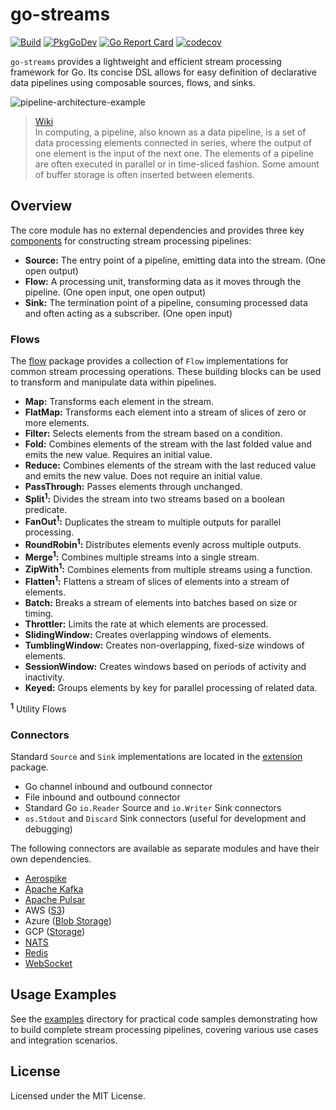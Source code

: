 # go-streams
[![Build](https://github.com/reugn/go-streams/actions/workflows/build.yml/badge.svg)](https://github.com/reugn/go-streams/actions/workflows/build.yml)
[![PkgGoDev](https://pkg.go.dev/badge/github.com/reugn/go-streams)](https://pkg.go.dev/github.com/reugn/go-streams)
[![Go Report Card](https://goreportcard.com/badge/github.com/reugn/go-streams)](https://goreportcard.com/report/github.com/reugn/go-streams)
[![codecov](https://codecov.io/gh/reugn/go-streams/branch/master/graph/badge.svg)](https://codecov.io/gh/reugn/go-streams)

`go-streams` provides a lightweight and efficient stream processing framework for Go. Its concise DSL allows
for easy definition of declarative data pipelines using composable sources, flows, and sinks.

![pipeline-architecture-example](./docs/images/pipeline-architecture-example.png)

> [Wiki](https://en.wikipedia.org/wiki/Pipeline_(computing))  
> In computing, a pipeline, also known as a data pipeline, is a set of data processing elements connected in series,
> where the output of one element is the input of the next one. The elements of a pipeline are often executed in
> parallel or in time-sliced fashion. Some amount of buffer storage is often inserted between elements.

## Overview
The core module has no external dependencies and provides three key [components](./streams.go)
for constructing stream processing pipelines:

- **Source:** The entry point of a pipeline, emitting data into the stream. (One open output)
- **Flow:** A processing unit, transforming data as it moves through the pipeline. (One open input, one open output)
- **Sink:** The termination point of a pipeline, consuming processed data and often acting as a subscriber. (One
  open input)

### Flows
The [flow](flow) package provides a collection of `Flow` implementations for common stream
processing operations. These building blocks can be used to transform and manipulate data within pipelines.

- **Map:** Transforms each element in the stream.
- **FlatMap:** Transforms each element into a stream of slices of zero or more elements.
- **Filter:** Selects elements from the stream based on a condition.
- **Fold:** Combines elements of the stream with the last folded value and emits the new value.
  Requires an initial value.
- **Reduce:** Combines elements of the stream with the last reduced value and emits the new value.
  Does not require an initial value.
- **PassThrough:** Passes elements through unchanged.
- **Split<sup>1</sup>:** Divides the stream into two streams based on a boolean predicate.
- **FanOut<sup>1</sup>:** Duplicates the stream to multiple outputs for parallel processing.
- **RoundRobin<sup>1</sup>:** Distributes elements evenly across multiple outputs.
- **Merge<sup>1</sup>:** Combines multiple streams into a single stream.
- **ZipWith<sup>1</sup>:** Combines elements from multiple streams using a function.
- **Flatten<sup>1</sup>:** Flattens a stream of slices of elements into a stream of elements.
- **Batch:** Breaks a stream of elements into batches based on size or timing.
- **Throttler:** Limits the rate at which elements are processed.
- **SlidingWindow:** Creates overlapping windows of elements.
- **TumblingWindow:** Creates non-overlapping, fixed-size windows of elements.
- **SessionWindow:** Creates windows based on periods of activity and inactivity.
- **Keyed:** Groups elements by key for parallel processing of related data.

**<sup>1</sup>** Utility Flows

### Connectors
Standard `Source` and `Sink` implementations are located in the [extension](extension) package.

* Go channel inbound and outbound connector
* File inbound and outbound connector
* Standard Go `io.Reader` Source and `io.Writer` Sink connectors
* `os.Stdout` and `Discard` Sink connectors (useful for development and debugging)

The following connectors are available as separate modules and have their own dependencies.
* [Aerospike](https://www.aerospike.com/)
* [Apache Kafka](https://kafka.apache.org/)
* [Apache Pulsar](https://pulsar.apache.org/)
* AWS ([S3](https://aws.amazon.com/s3/))
* Azure ([Blob Storage](https://azure.microsoft.com/en-us/products/storage/blobs/))
* GCP ([Storage](https://cloud.google.com/storage/))
* [NATS](https://nats.io/)
* [Redis](https://redis.io/)
* [WebSocket](https://en.wikipedia.org/wiki/WebSocket)

## Usage Examples
See the [examples](examples) directory for practical code samples demonstrating how to build
complete stream processing pipelines, covering various use cases and integration scenarios.

## License
Licensed under the MIT License.
